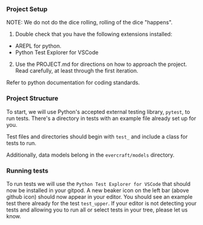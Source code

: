 ### Project Setup

NOTE: We do not do the dice rolling, rolling of the dice "happens".

1. Double check that you have the following extensions installed:
- AREPL for python.
- Python Test Explorer for VSCode

2. Use the PROJECT.md for directions on how to approach the project. Read carefully, at least through the first iteration.

Refer to python documentation for coding standards.

### Project Structure

To start, we will use Python's accepted external testing library, `pytest`, to run tests. There's a directory in tests with an example file already set up for you. 

Test files and directories should begin with `test_` and include a class for tests to run.

Additionally, data models belong in the `evercraft/models` directory.

### Running tests

To run tests we will use the `Python Test Explorer for VSCode` that should now be installed in your gitpod. A new beaker icon on the left bar (above github icon) should now appear in your editor. You should see an example test there already for the test `test_upper`. If your editor is not detecting your tests and allowing you to run all or select tests in your tree, please let us know.